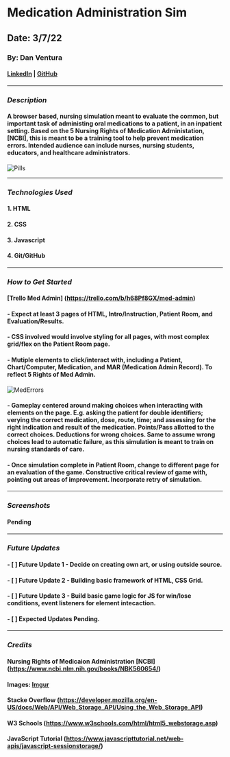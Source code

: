 # Medication Administration Sim

## Date: 3/7/22

### By: Dan Ventura

#### [LinkedIn](https://www.linkedin.com/in/dan-ventura-773a35b0/) | [GitHub](https://github.com/dventura221)

---

### **_Description_**

#### A browser based, nursing simulation meant to evaluate the common, but important task of administing oral medications to a patient, in an inpatient setting. Based on the 5 Nursing Rights of Medication Administation, [NCBI], this is meant to be a training tool to help prevent medication errors. Intended audience can include nurses, nursing students, educators, and healthcare administrators.

![Pills](https://www.nurse.com/blog/wp-content/uploads/2017/02/Nurse-patient-pills-FB.jpeg)

---

### **_Technologies Used_**

#### 1. HTML

#### 2. CSS

#### 3. Javascript

#### 4. Git/GitHub

---

### **_How to Get Started_**

#### [Trello Med Admin] (https://trello.com/b/h68Pf8GX/med-admin)

#### - Expect at least 3 pages of HTML, Intro/Instruction, Patient Room, and Evaluation/Results.

#### - CSS involved would involve styling for all pages, with most complex grid/flex on the Patient Room page.

#### - Mutiple elements to click/interact with, including a Patient, Chart/Computer, Medication, and MAR (Medication Admin Record). To reflect 5 Rights of Med Admin.

![MedErrors](https://www.myamericannurse.com/wp-content/uploads/2010/03/prevent-medication-errors-257x300.jpg)

#### - Gameplay centered around making choices when interacting with elements on the page. E.g. asking the patient for double identifiers; verying the correct medication, dose, route, time; and assessing for the right indication and result of the medication. Points/Pass allotted to the correct choices. Deductions for wrong choices. Same to assume wrong choices lead to automatic failure, as this simulation is meant to train on nursing standards of care.

#### - Once simulation complete in Patient Room, change to different page for an evaluation of the game. Constructive critical review of game with, pointing out areas of improvement. Incorporate retry of simulation.

---

### **_Screenshots_**

#### Pending

---

### **_Future Updates_**

#### - [ ] Future Update 1 - Decide on creating own art, or using outside source.

#### - [ ] Future Update 2 - Building basic framework of HTML, CSS Grid.

#### - [ ] Future Update 3 - Build basic game logic for JS for win/lose conditions, event listeners for element intecaction.

#### - [ ] Expected Updates Pending.

---

### **_Credits_**

#### Nursing Rights of Medicaion Administration [NCBI] (https://www.ncbi.nlm.nih.gov/books/NBK560654/)

#### Images: [Imgur](imgur.com)

#### Stacke Overflow (https://developer.mozilla.org/en-US/docs/Web/API/Web_Storage_API/Using_the_Web_Storage_API)

#### W3 Schools (https://www.w3schools.com/html/html5_webstorage.asp)

#### JavaScript Tutorial (https://www.javascripttutorial.net/web-apis/javascript-sessionstorage/)
